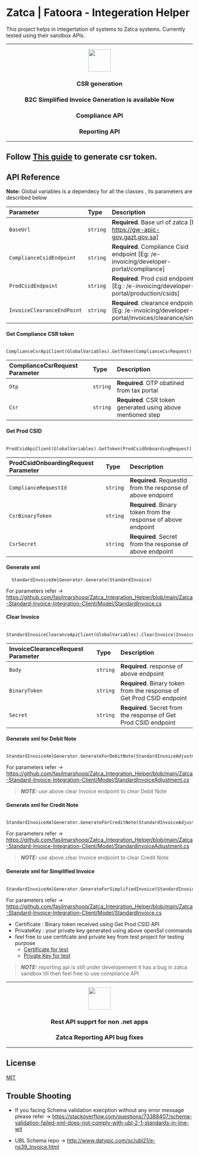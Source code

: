 
# Zatca | Fatoora - Integeration Helper

This project helps in integertation of systems to Zatca systems.
Currently tested using their sandbox APIs.

---
<div align="center">
 <img src="https://media.giphy.com/media/XdOpq8KtWgfoGEwJjK/giphy.gif" width="60" height="60" />
 <h3>CSR generation</h3>
 <h3>B2C Simplified Invoice Generation is available Now</h3>
 <h3>Compliance API</h3>
 <h3>Reporting API</h3>
</div>

---

## Follow [This guide](CSR_Generation.md) to generate csr token. 

## API Reference

**Note:** Global variables is a dependecy for all the classes , its parameters are described below

| Parameter | Type     | Description                       |
| :-------- | :------- | :-------------------------------- |
| `BaseUrl`      | `string` | **Required**. Base url of zatca [Eg: https://gw-apic-gov.gazt.gov.sa] |
| `ComplianceCsidEndpoint`      | `string` | **Required**. Compliance Csid endpoint [Eg: /e-invoicing/developer-portal/compliance] |
| `ProdCsidEndpoint`      | `string` | **Required**. Prod csid endpoint [Eg : /e-invoicing/developer-portal/production/csids] |
| `InvoiceClearanceEndPoint`      | `string` | **Required**. clearance endpoint [Eg: /e-invoicing/developer-portal/invoices/clearance/single] |

#### Get Compliance CSR token

```http
 ComplianceCsrApiClient(GlobalVariables).GetToken(ComplianceCsrRequest)
```

| ComplianceCsrRequest Parameter | Type     | Description                |
| :-------- | :------- | :------------------------- |
| `Otp` | `string` | **Required**. OTP obatined from tax portal |
| `Csr` | `string` | **Required**. CSR token generated using above mentioned step  |

#### Get Prod CSID

```http
  ProdCsidApiClient(GlobalVariables).GetToken(ProdCsidOnboardingRequest)
```

| ProdCsidOnboardingRequest Parameter | Type     | Description                       |
| :-------- | :------- | :-------------------------------- |
| `ComplianceRequestId`      | `string` | **Required**. RequestId from the response of above endpoint |
| `CsrBinaryToken`      | `string` | **Required**. Binary token from the response of above endpoint |
| `CsrSecret`      | `string` | **Required**. Secret from the response of above endpoint |

#### Generate xml

```http
  StandardInvoiceXmlGenerator.Generate(StandardInvoice)
```

For parameters refer ->  https://github.com/fasilmarshooq/Zatca_Integration_Helper/blob/main/Zatca-Standard-Invoice-Integration-Client/Model/StandardInvoice.cs

#### Clear Invoice

```http
  StandardInvoiceClearanceApiClient(GlobalVariables).ClearInvoice(InvoiceClearanceRequest)
```

| InvoiceClearanceRequest Parameter | Type     | Description                       |
| :-------- | :------- | :-------------------------------- |
| `Body`      | `string` | **Required**. response of above endpoint |
| `BinaryToken`      | `string` | **Required**. Binary token from the response of Get Prod CSID endpoint |
| `Secret`      | `string` | **Required**. Secret from the response of Get Prod CSID endpoint |

#### Generate xml for Debit Note

```http
  StandardInvoiceXmlGenerator.GenerateForDebitNote(StandardInvoiceAdjustment)
```

For parameters refer ->  https://github.com/fasilmarshooq/Zatca_Integration_Helper/blob/main/Zatca-Standard-Invoice-Integration-Client/Model/StandardInvoiceAdjustment.cs

> **_NOTE:_** use above clear Invoice endpoint to clear Debit Note

#### Generate xml for Credit Note

```http
  StandardInvoiceXmlGenerator.GenerateForCreditNote(StandardInvoiceAdjustment)
```

For parameters refer ->  https://github.com/fasilmarshooq/Zatca_Integration_Helper/blob/main/Zatca-Standard-Invoice-Integration-Client/Model/StandardInvoiceAdjustment.cs

> **_NOTE:_** use above clear Invoice endpoint to clear Credit Note

#### Generate xml for Simplified Invoice

```http
  StandardInvoiceXmlGenerator.GenerateForSimplifiedInvoice(StandardInvoiceAdjustment,Certificate,PrivateKey)
```

For parameters refer ->  https://github.com/fasilmarshooq/Zatca_Integration_Helper/blob/main/Zatca-Standard-Invoice-Integration-Client/Model/StandardInvoice.cs

- Certificate : Binary token received using Get Prod CSID API
- PrivateKey : your private key generated using above openSsl commands
- feel free to use certifcate and private key from test project for testing purpose 
  - [Certificate for test](Bee.ZatcaHelper.UnitTests/TestXmls/SimpleInvoice_Cert.pem)
  - [Private Key for test](Bee.ZatcaHelper.UnitTests/TestXmls/SimpleInvoice_privateKey.pem)

> **_NOTE:_** reporting api is still under developement it has a bug in zatca sandbox till then feel free to use compliance API


---
<div align="center">
 <img src="https://media.giphy.com/media/6uHMqz86ArfkcbTC3N/giphy.gif" width="60" height="60" />
 <h3> Rest API supprt for non .net apps</h3>
 <h3> Zatca Reporting API bug fixes</h3>
</div>

---
## License

[MIT](https://choosealicense.com/licenses/mit/)

## Trouble Shooting

- If you facing Schema validation execption without any error message please refer -> https://stackoverflow.com/questions/73388407/schema-validation-failed-xml-does-not-comply-with-ubl-2-1-standards-in-line-wit

- UBL Schema repo -> http://www.datypic.com/sc/ubl21/e-ns39_Invoice.html


